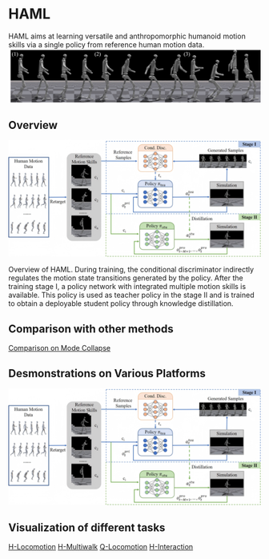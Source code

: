 # HAML
HAML aims at learning versatile and anthropomorphic humanoid motion skills via a single policy from reference human motion data.
![](/images/poster.png)


## Overview

![](/images/framework_corl.png)

Overview of HAML. During training, the conditional discriminator indirectly regulates the motion state transitions generated by the policy. After the training stage I, a policy network with integrated multiple motion skills is available. This policy is used as teacher policy in the stage II and is trained to obtain a deployable student policy through knowledge distillation.

## Comparison with other methods
[Comparison on Mode Collapse](https://www.youtube.com/embed/HYGar8W2-is?autoplay=1&vq=hd1080)

## Desmonstrations on Various Platforms
![](/images/framework_corl.png)

## Visualization of different tasks
[H-Locomotion](https://www.youtube.com/embed/R9PvCrNR4i8?autoplay=1&vq=hd1080)
[H-Multiwalk](https://www.youtube.com/embed/FYt_6veKqSk?autoplay=1&vq=hd1080)
[Q-Locomotion](https://www.youtube.com/embed/pDW9RemLs1c?autoplay=1&vq=hd1080)
[H-Interaction](https://www.youtube.com/embed/L6fuWg8MHTY?autoplay=1&vq=hd1080)

